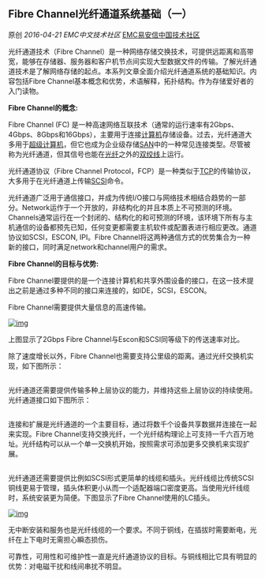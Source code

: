 ## Fibre Channel光纤通道系统基础（一）

原创 *2016-04-21* *EMC中文技术社区* [EMC易安信中国技术社区](https://mp.weixin.qq.com/s?__biz=MjM5NjY0NzAwMg==&mid=2651770767&idx=3&sn=356cea9c4fccf5d0e4d6fb29c361d235&scene=21##)

光纤通道技术（Fibre Channel）是一种网络存储交换技术，可提供远距离和高带宽，能够在存储器、服务器和客户机节点间实现大型数据文件的传输。了解光纤通道技术是了解网络存储的起点。本系列文章全面介绍光纤通道系统的基础知识。内容包括Fibre Channel基本概念和优势，术语解释，拓扑结构。作为存储爱好者的入门读物。

 

**Fibre Channel的概念:**

 

Fibre Channel (FC) 是一种高速网络互联技术（通常的运行速率有2Gbps、4Gbps、8Gbps和16Gbps），主要用于连接[计算机]()存储设备。过去，光纤通道大多用于[超级计算机]()，但它也成为企业级存储[SAN]()中的一种常见连接类型。尽管被称为光纤通道，但其信号也能在[光纤]()之外的[双绞线]()上运行。

光纤通道协议（Fibre Channel Protocol，FCP）是一种类似于[TCP]()的传输协议，大多用于在光纤通道上传输[SCSI]()命令。

光纤通道广泛用于通信接口，并成为传统I/O接口与网络技术相结合趋势的一部分。Network运作于一个开放的，非结构化的并且本质上不可预测的环境。Channels通常运行在一个封闭的、结构化的和可预测的环境，该环境下所有与主机通信的设备都预先已知，任何变更都需要主机软件或配置表进行相应更改。通道协议如SCSI，ESCON, IPI。Fibre Channel将这两种通信方式的优势集合为一种新的接口，同时满足network和channel用户的需求。

 

**Fibre Channel的目标与优势:**

 

Fibre Channel要提供的是一个连接计算机和共享外围设备的接口，在这一技术提出之前是通过多种不同的接口来连接的，如IDE，SCSI，ESCON。

Fibre Channel需要提供大量信息的高速传输。

[![img](http://mmbiz.qpic.cn/mmbiz/TztEwAzAQIXG7zZcDhKWib5UuZOib1FTfuNveMkDQePCmuvrBrOarMNh15BJNozG92xsI8ia1LVzsJ5vgm9bdcYoA/640?wx_fmt=png&tp=webp&wxfrom=5&wx_lazy=1)]()

 

上图显示了2Gbps Fibre Channel与Escon和SCSI同等级下的传送速率对比。

 

除了速度增长以外，Fibre Channel也需要支持公里级的距离。通过光纤交换机实现，如下图所示：

[![img](data:image/gif;base64,iVBORw0KGgoAAAANSUhEUgAAAAEAAAABCAYAAAAfFcSJAAAADUlEQVQImWNgYGBgAAAABQABh6FO1AAAAABJRU5ErkJggg==)]()

光纤通道还需要提供传输多种上层协议的能力，并维持这些上层协议的持续使用。光纤通道接口如下图所示：

[![img](data:image/gif;base64,iVBORw0KGgoAAAANSUhEUgAAAAEAAAABCAYAAAAfFcSJAAAADUlEQVQImWNgYGBgAAAABQABh6FO1AAAAABJRU5ErkJggg==)]()

连接和扩展是光纤通道的一个主要目标，通过将数千个设备共享数据并连接在一起来实现。Fibre Channel支持交换光纤，一个光纤结构理论上可支持一千六百万地址。光纤结构可以从一个单一交换机开始，按照需求可添加更多交换机来实现扩展。

[![img](data:image/gif;base64,iVBORw0KGgoAAAANSUhEUgAAAAEAAAABCAYAAAAfFcSJAAAADUlEQVQImWNgYGBgAAAABQABh6FO1AAAAABJRU5ErkJggg==)]()

 

光纤通道还需要提供比例如SCSI形式更简单的线缆和插头。光纤线缆比传统SCSI铜线更易于管理，插头体积更小从而一个适配器端口密度更高。当使用光纤线缆时，系统安装更为简便。下图显示了Fibre Channel使用的LC插头。

[![img](http://mmbiz.qpic.cn/mmbiz/TztEwAzAQIXG7zZcDhKWib5UuZOib1FTfu1MX9aG8BnMKMCpiaOHyKGRJAeolocoh5QQXaKyflOBgDvPVbefyFxrg/640?wx_fmt=png&tp=webp&wxfrom=5&wx_lazy=1)]()

 

无中断安装和服务也是光纤线缆的一个要求。不同于铜线，在插拔时需要断电，光纤在上下电时无需担心瞬态损伤。

可靠性，可用性和可维护性一直是光纤通道协议的目标。与铜线相比它具有明显的优势：对电磁干扰和线间串扰不明显。
